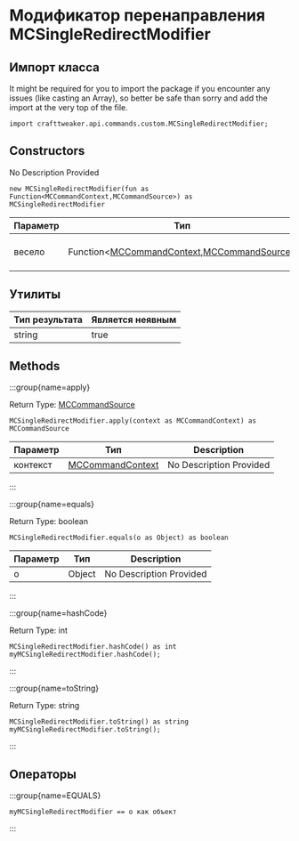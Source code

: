 # Модификатор перенаправления MCSingleRedirectModifier

## Импорт класса

It might be required for you to import the package if you encounter any issues (like casting an Array), so better be safe than sorry and add the import at the very top of the file.
```zenscript
import crafttweaker.api.commands.custom.MCSingleRedirectModifier;
```


## Constructors

No Description Provided
```zenscript
new MCSingleRedirectModifier(fun as Function<MCCommandContext,MCCommandSource>) as MCSingleRedirectModifier
```

| Параметр | Тип                                                                                                                                                           | Description             |
| -------- | ------------------------------------------------------------------------------------------------------------------------------------------------------------- | ----------------------- |
| весело   | Function&lt;[MCCommandContext](/vanilla/api/commands/custom/MCCommandContext),[MCCommandSource](/vanilla/api/commands/custom/MCCommandSource)&gt; | No Description Provided |



## Утилиты

| Тип результата | Является неявным |
| -------------- | ---------------- |
| string         | true             |

## Methods

:::group{name=apply}

Return Type: [MCCommandSource](/vanilla/api/commands/custom/MCCommandSource)

```zenscript
MCSingleRedirectModifier.apply(context as MCCommandContext) as MCCommandSource
```

| Параметр | Тип                                                               | Description             |
| -------- | ----------------------------------------------------------------- | ----------------------- |
| контекст | [MCCommandContext](/vanilla/api/commands/custom/MCCommandContext) | No Description Provided |


:::

:::group{name=equals}

Return Type: boolean

```zenscript
MCSingleRedirectModifier.equals(o as Object) as boolean
```

| Параметр | Тип    | Description             |
| -------- | ------ | ----------------------- |
| o        | Object | No Description Provided |


:::

:::group{name=hashCode}

Return Type: int

```zenscript
MCSingleRedirectModifier.hashCode() as int
myMCSingleRedirectModifier.hashCode();
```

:::

:::group{name=toString}

Return Type: string

```zenscript
MCSingleRedirectModifier.toString() as string
myMCSingleRedirectModifier.toString();
```

:::


## Операторы

:::group{name=EQUALS}

```zenscript
myMCSingleRedirectModifier == o как объект
```

:::


